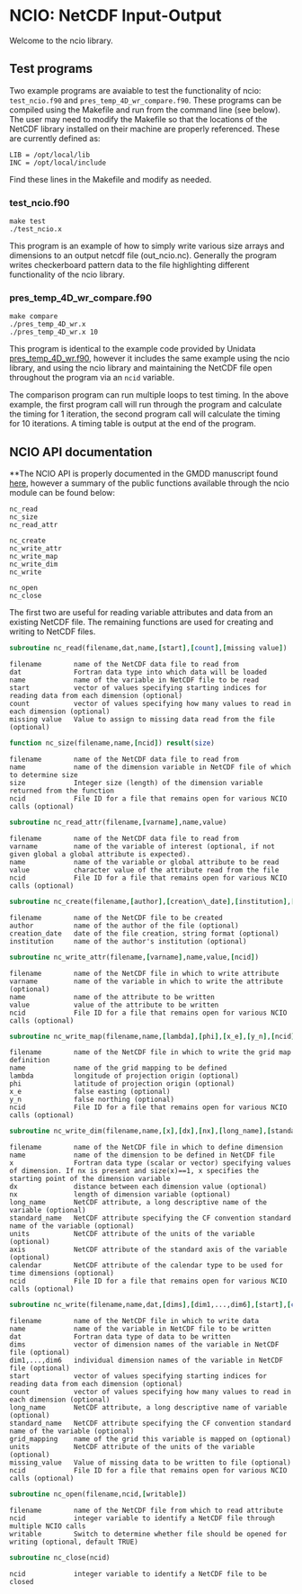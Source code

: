 
# NCIO: NetCDF Input-Output

Welcome to the ncio library.

## Test programs

Two example programs are avaiable to test the functionality of ncio:
```test_ncio.f90``` and ```pres_temp_4D_wr_compare.f90```. These programs can be compiled using the Makefile and run from the command line (see below). The user may need to modify the Makefile so that the locations of the NetCDF library installed on their machine are properly referenced. These are currently defined as:

```
LIB = /opt/local/lib
INC = /opt/local/include
```

Find these lines in the Makefile and modify as needed. 

### test_ncio.f90 

```
make test 
./test_ncio.x 
```

This program is an example of how to simply write various size arrays and dimensions to an output netcdf file (out_ncio.nc). Generally the program writes checkerboard pattern data to the file highlighting different functionality of the ncio library. 

### pres_temp_4D_wr_compare.f90 

```
make compare 
./pres_temp_4D_wr.x
./pres_temp_4D_wr.x 10 
```

This program is identical to the example code provided by Unidata [pres_temp_4D_wr.f90](http://www.unidata.ucar.edu/software/netcdf/docs/netcdf-tutorial), however it includes the same example using the ncio library, and using the ncio library and maintaining the NetCDF file open throughout the program via an `ncid` variable.

The comparison program can run multiple loops to test timing. In the above example, the first program call will run through the program and calculate the timing for 1 iteration, the second program call will calculate the timing for 10 iterations. A timing table is output at the end of the program. 

## NCIO API documentation

**The NCIO API is properly documented in the GMDD manuscript found [here](http://www.geosci-model-dev.net/), however a summary of the public functions available through the ncio module can be found below:

```
nc_read
nc_size
nc_read_attr

nc_create
nc_write_attr
nc_write_map
nc_write_dim
nc_write

nc_open
nc_close
```

The first two are useful for reading variable attributes and data from an existing NetCDF file. The remaining functions are used for creating and writing to NetCDF files. 

```fortran
subroutine nc_read(filename,dat,name,[start],[count],[missing value])
```
```
filename        name of the NetCDF data file to read from
dat             Fortran data type into which data will be loaded
name            name of the variable in NetCDF file to be read
start           vector of values specifying starting indices for reading data from each dimension (optional) 
count           vector of values specifying how many values to read in each dimension (optional)
missing value   Value to assign to missing data read from the file (optional)
```

```fortran
function nc_size(filename,name,[ncid]) result(size)
```
```
filename        name of the NetCDF data file to read from
name            name of the dimension variable in NetCDF file of which to determine size
size            Integer size (length) of the dimension variable returned from the function
ncid            File ID for a file that remains open for various NCIO calls (optional)
```

```fortran
subroutine nc_read_attr(filename,[varname],name,value)
```
```
filename        name of the NetCDF data file to read from
varname         name of the variable of interest (optional, if not given global a global attribute is expected).
name            name of the variable or global attribute to be read
value           character value of the attribute read from the file
ncid            File ID for a file that remains open for various NCIO calls (optional)
```

```fortran
subroutine nc_create(filename,[author],[creation\_date],[institution],[description])
```
```
filename        name of the NetCDF file to be created
author          name of the author of the file (optional)
creation_date   date of the file creation, string format (optional)
institution     name of the author's institution (optional)
```

```fortran
subroutine nc_write_attr(filename,[varname],name,value,[ncid])
```
```
filename        name of the NetCDF file in which to write attribute
varname         name of the variable in which to write the attribute (optional)
name            name of the attribute to be written
value           value of the attribute to be written
ncid            File ID for a file that remains open for various NCIO calls (optional)
```

```fortran
subroutine nc_write_map(filename,name,[lambda],[phi],[x_e],[y_n],[ncid])
```
```
filename        name of the NetCDF file in which to write the grid map definition
name            name of the grid mapping to be defined
lambda          longitude of projection origin (optional)
phi             latitude of projection origin (optional)
x_e             false easting (optional)
y_n             false northing (optional)
ncid            File ID for a file that remains open for various NCIO calls (optional)
```

```fortran
subroutine nc_write_dim(filename,name,[x],[dx],[nx],[long_name],[standard_name],[units],[axis],[calendar],[ncid])
```
```
filename        name of the NetCDF file in which to define dimension
name            name of the dimension to be defined in NetCDF file
x               Fortran data type (scalar or vector) specifying values of dimension. If nx is present and size(x)==1, x specifies the starting point of the dimension variable
dx              distance between each dimension value (optional)
nx              length of dimension variable (optional)
long_name       NetCDF attribute, a long descriptive name of the variable (optional)
standard_name   NetCDF attribute specifying the CF convention standard name of the variable (optional)
units           NetCDF attribute of the units of the variable (optional)
axis            NetCDF attribute of the standard axis of the variable (optional)
calendar        NetCDF attribute of the calendar type to be used for time dimensions (optional)
ncid            File ID for a file that remains open for various NCIO calls (optional)
```

```fortran
subroutine nc_write(filename,name,dat,[dims],[dim1,...,dim6],[start],[count],[long_name],[standard_name],[grid_mapping],[units],[missing_value],[ncid])
```
```
filename        name of the NetCDF file in which to write data
name            name of the variable in NetCDF file to be written
dat             Fortran data type of data to be written
dims            vector of dimension names of the variable in NetCDF file (optional)
dim1,...,dim6   individual dimension names of the variable in NetCDF file (optional)
start           vector of values specifying starting indices for reading data from each dimension (optional)
count           vector of values specifying how many values to read in each dimension (optional)
long_name       NetCDF attribute, a long descriptive name of variable (optional)
standard_name   NetCDF attribute specifying the CF convention standard name of the variable (optional)
grid_mapping    name of the grid this variable is mapped on (optional)
units           NetCDF attribute of the units of the variable (optional)
missing_value   Value of missing data to be written to file (optional)
ncid            File ID for a file that remains open for various NCIO calls (optional) 
```

```fortran
subroutine nc_open(filename,ncid,[writable])
```
```
filename        name of the NetCDF file from which to read attribute
ncid            integer variable to identify a NetCDF file through multiple NCIO calls
writable        Switch to determine whether file should be opened for writing (optional, default TRUE)
```

```fortran
subroutine nc_close(ncid)
```
```
ncid            integer variable to identify a NetCDF file to be closed
```
